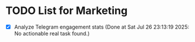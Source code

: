 # TODO List for Marketing

- [x] Analyze Telegram engagement stats  (Done at Sat Jul 26 23:13:19 2025: No actionable real task found.)